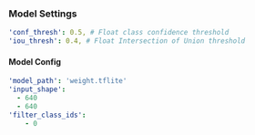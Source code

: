 ### Model Settings

```yaml
'conf_thresh': 0.5, # Float class confidence threshold
'iou_thresh': 0.4, # Float Intersection of Union threshold
```
 
#### Model Config

```yaml
'model_path': 'weight.tflite'
'input_shape':
  - 640
  - 640
'filter_class_ids':
    - 0
```
